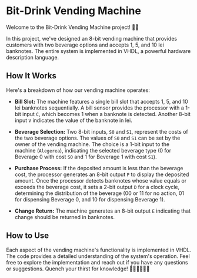 # Bit-Drink Vending Machine

Welcome to the Bit-Drink Vending Machine project! 🥤🤖

In this project, we've designed an 8-bit vending machine that provides customers with two beverage options and accepts 1, 5, and 10 lei banknotes. The entire system is implemented in VHDL, a powerful hardware description language.

## How It Works

Here's a breakdown of how our vending machine operates:

- **Bill Slot:** The machine features a single bill slot that accepts 1, 5, and 10 lei banknotes sequentially. A bill sensor provides the processor with a 1-bit input `C`, which becomes 1 when a banknote is detected. Another 8-bit input `V` indicates the value of the banknote in lei.

- **Beverage Selection:** Two 8-bit inputs, `S0` and `S1`, represent the costs of the two beverage options. The values of `S0` and `S1` can be set by the owner of the vending machine. The choice is a 1-bit input to the machine (`Alegerea`), indicating the selected beverage type (0 for Beverage 0 with cost `S0` and 1 for Beverage 1 with cost `S1`).

- **Purchase Process:** If the deposited amount is less than the beverage cost, the processor generates an 8-bit output `P` to display the deposited amount. Once the processor detects banknotes whose value equals or exceeds the beverage cost, it sets a 2-bit output `D` for a clock cycle, determining the distribution of the beverage (00 or 11 for no action, 01 for dispensing Beverage 0, and 10 for dispensing Beverage 1).

- **Change Return:** The machine generates an 8-bit output `E` indicating that change should be returned in banknotes.

## How to Use

Each aspect of the vending machine's functionality is implemented in VHDL. The code provides a detailed understanding of the system's operation. Feel free to explore the implementation and reach out if you have any questions or suggestions. Quench your thirst for knowledge! 🚀🥤👩‍💻👨‍💻
